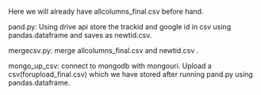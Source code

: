 Here we will already have allcolumns_final.csv before hand.

pand.py: Using drive api store the trackid and google id in csv using pandas.dataframe and saves as newtid.csv.

mergecsv.py: merge allcolumns_final.csv and newtid.csv .

mongo_up_csv: connect to mongodb with mongouri. Upload a csv(forupload_final.csv) which we have stored after running pand.py using pandas.dataframe.  
